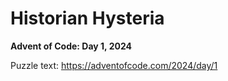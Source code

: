 # Historian Hysteria

**Advent of Code: Day 1, 2024**

Puzzle text: <https://adventofcode.com/2024/day/1>
